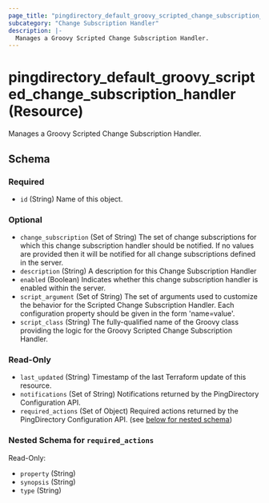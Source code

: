 ```yaml
---
page_title: "pingdirectory_default_groovy_scripted_change_subscription_handler Resource - terraform-provider-pingdirectory"
subcategory: "Change Subscription Handler"
description: |-
  Manages a Groovy Scripted Change Subscription Handler.
---
```


# pingdirectory_default_groovy_scripted_change_subscription_handler (Resource)

Manages a Groovy Scripted Change Subscription Handler.



<!-- schema generated by tfplugindocs -->
## Schema

### Required

- `id` (String) Name of this object.

### Optional

- `change_subscription` (Set of String) The set of change subscriptions for which this change subscription handler should be notified. If no values are provided then it will be notified for all change subscriptions defined in the server.
- `description` (String) A description for this Change Subscription Handler
- `enabled` (Boolean) Indicates whether this change subscription handler is enabled within the server.
- `script_argument` (Set of String) The set of arguments used to customize the behavior for the Scripted Change Subscription Handler. Each configuration property should be given in the form 'name=value'.
- `script_class` (String) The fully-qualified name of the Groovy class providing the logic for the Groovy Scripted Change Subscription Handler.

### Read-Only

- `last_updated` (String) Timestamp of the last Terraform update of this resource.
- `notifications` (Set of String) Notifications returned by the PingDirectory Configuration API.
- `required_actions` (Set of Object) Required actions returned by the PingDirectory Configuration API. (see [below for nested schema](#nestedatt--required_actions))

<a id="nestedatt--required_actions"></a>
### Nested Schema for `required_actions`

Read-Only:

- `property` (String)
- `synopsis` (String)
- `type` (String)



